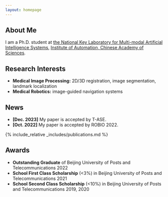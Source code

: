 ```yaml
---
layout: homepage
---
```


## About Me

I am a Ph.D. student at [the National Key Laboratory for Multi-modal Artificial Intelligence Systems](http://mais.ia.ac.cn/), [Institute of Automation, Chinese Academy of Sciences](http://english.ia.cas.cn/).

## Research Interests

- **Medical Image Processing:** 2D/3D registration, image segmentation, landmark localization
- **Medical Robotics:** image-guided navigation systems

## News

- **[Dec. 2023]** My paper is accepted by T-ASE.
- **[Oct. 2022]** My paper is accepted by ROBIO 2022.

{% include_relative _includes/publications.md %}

## Awards

- **Outstanding Graduate** of Beijing University of Posts and Telecommunications 2022
- **School First Class Scholarship** (<3%) in Beijing University of Posts and Telecommunications 2021
- **School Second Class Scholarship** (<10%) in Beijing University of Posts and Telecommunications 2019, 2020
